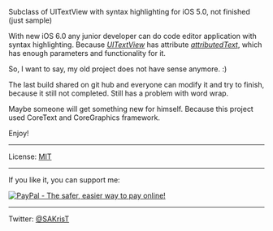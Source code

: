 Subclass of UITextView with syntax highlighting for iOS 5.0, not finished (just sample)

With new iOS 6.0 any junior developer can do code editor application with syntax highlighting. Because *[UITextView](https://developer.apple.com/library/ios/documentation/uikit/reference/uitextview_class/Reference/UITextView.html)* has attribute *[attributedText](https://developer.apple.com/library/ios/documentation/uikit/reference/uitextview_class/Reference/UITextView.html#//apple_ref/occ/instp/UITextView/attributedText)*, which has enough parameters and functionality for it.

So, I want to say, my old project does not have sense anymore. :)

The last build shared on git hub and everyone can modify it and try to finish, because it still not completed. Still has a problem with word wrap.

Maybe someone will get something new for himself. Because this project used CoreText and CoreGraphics framework.

Enjoy!

-----

License: [MIT](http://opensource.org/licenses/MIT) 

-----



If you like it, you can support me:

<a href="https://www.paypal.com/cgi-bin/webscr?cmd=_s-xclick&hosted_button_id=B4VMLFZ986FNW">
<img src="https://www.paypalobjects.com/en_US/i/btn/btn_donateCC_LG.gif" border="0" name="submit" alt="PayPal - The safer, easier way to pay online!" />
</a>

-----

Twitter: [@SAKrisT](https://twitter.com/SAKrisT)
